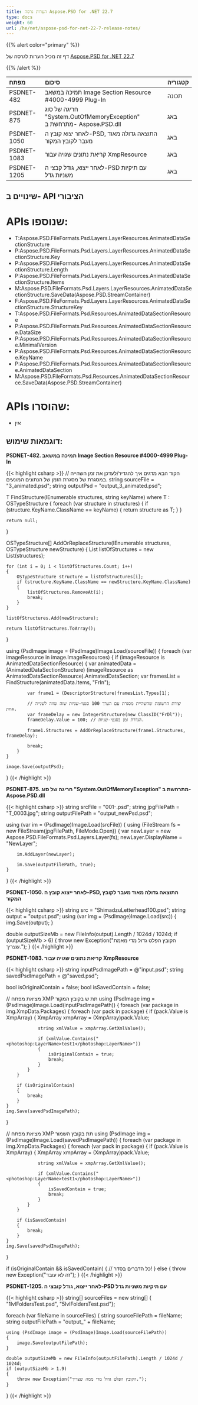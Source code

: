 ```yaml
---
title: הערות גרסה Aspose.PSD for .NET 22.7
type: docs
weight: 60
url: /he/net/aspose-psd-for-net-22-7-release-notes/
---
```


{{% alert color="primary" %}}

דף זה מכיל הערות לגרסה של [Aspose.PSD for .NET 22.7](https://www.nuget.org/packages/Aspose.PSD/)

{{% /alert %}}

|**מפתח**|**סיכום**|**קטגוריה**|
| :- | :- | :- |
|PSDNET-482|תמיכה במשאב Image Section Resource #4000-4999 Plug-In|תכונה|
|PSDNET-875|חריגה של סוג "System.OutOfMemoryException" מתרחשת ב- Aspose.PSD.dll|באג|
|PSDNET-1050|לאחר יצוא קובץ ה-PSD, התוצאה גדולה מאוד מעבר לקובץ המקור|באג|
|PSDNET-1083|קריאת נתונים שגויה עבור XmpResource|באג|
|PSDNET-1205|לאחר ייצוא, גודל קבצי ה-PSD עם תיקיות משניות גדל|באג|


## **שינויים ב- API הציבורי**

# **APIs שנוספו:**
- T:Aspose.PSD.FileFormats.Psd.Layers.LayerResources.AnimatedDataSectionStructure
- P:Aspose.PSD.FileFormats.Psd.Layers.LayerResources.AnimatedDataSectionStructure.Key
- P:Aspose.PSD.FileFormats.Psd.Layers.LayerResources.AnimatedDataSectionStructure.Length
- P:Aspose.PSD.FileFormats.Psd.Layers.LayerResources.AnimatedDataSectionStructure.Items
- M:Aspose.PSD.FileFormats.Psd.Layers.LayerResources.AnimatedDataSectionStructure.SaveData(Aspose.PSD.StreamContainer)
- F:Aspose.PSD.FileFormats.Psd.Layers.LayerResources.AnimatedDataSectionStructure.StructureKey
- T:Aspose.PSD.FileFormats.Psd.Resources.AnimatedDataSectionResource
- P:Aspose.PSD.FileFormats.Psd.Resources.AnimatedDataSectionResource.DataSize
- P:Aspose.PSD.FileFormats.Psd.Resources.AnimatedDataSectionResource.MinimalVersion
- P:Aspose.PSD.FileFormats.Psd.Resources.AnimatedDataSectionResource.KeyName
- P:Aspose.PSD.FileFormats.Psd.Resources.AnimatedDataSectionResource.AnimatedDataSection
- M:Aspose.PSD.FileFormats.Psd.Resources.AnimatedDataSectionResource.SaveData(Aspose.PSD.StreamContainer)


# **APIs שהוסרו:**
- אין


## **דוגמאות שימוש:**

**PSDNET-482. תמיכה במשאב Image Section Resource #4000-4999 Plug-In**

{{< highlight csharp >}}
// הקוד הבא מדגים איך להגדיר/לעדכן את זמן השהייה במסגרת של מסגרת הזמן של הנתונים המונעים.
string sourceFile = "3_animated.psd";
string outputPsd = "output_3_animated.psd";

T FindStructure<T>(IEnumerable<OSTypeStructure> structures, string keyName) where T : OSTypeStructure
{
    foreach (var structure in structures)
    {
        if (structure.KeyName.ClassName == keyName)
        {
            return structure as T;
        }
    }

    return null;
}

OSTypeStructure[] AddOrReplaceStructure(IEnumerable<OSTypeStructure> structures, OSTypeStructure newStructure)
{
    List<OSTypeStructure> listOfStructures = new List<OSTypeStructure>(structures);

    for (int i = 0; i < listOfStructures.Count; i++)
    {
        OSTypeStructure structure = listOfStructures[i];
        if (structure.KeyName.ClassName == newStructure.KeyName.ClassName)
        {
            listOfStructures.RemoveAt(i);
            break;
        }
    }

    listOfStructures.Add(newStructure);

    return listOfStructures.ToArray();
}

using (PsdImage image = (PsdImage)Image.Load(sourceFile))
{
    foreach (var imageResource in image.ImageResources)
    {
        if (imageResource is AnimatedDataSectionResource)
        {
            var animatedData =
            (AnimatedDataSectionStructure) (imageResource as AnimatedDataSectionResource).AnimatedDataSection;
            var framesList = FindStructure<ListStructure>(animatedData.Items, "FrIn");

            var frame1 = (DescriptorStructure)framesList.Types[1];

            // יצירת הרשומת שהשהיית מסגרת עם הערך 100 סנטי-שניות שזה שווה לשנייה אחת.
            var frameDelay = new IntegerStructure(new ClassID("FrDl"));
            frameDelay.Value = 100; // הגדרת זמן בסנטי-שניות.

            frame1.Structures = AddOrReplaceStructure(frame1.Structures, frameDelay);

            break;
        }
    }

    image.Save(outputPsd);
}
{{< /highlight >}}

**PSDNET-875. חריגה של סוג "System.OutOfMemoryException" מתרחשת ב- Aspose.PSD.dll**

{{< highlight csharp >}}
string srcFile = "001-.psd";
string jpgFilePath = "T_0003.jpg";
string outputFilePath = "output_newPsd.psd";

using (var im = (PsdImage)Image.Load(srcFile))
{
    using (FileStream fs = new FileStream(jpgFilePath, FileMode.Open))
    {
        var newLayer = new Aspose.PSD.FileFormats.Psd.Layers.Layer(fs);
        newLayer.DisplayName = "NewLayer";

        im.AddLayer(newLayer);

        im.Save(outputFilePath, true);   
    }
}
{{< /highlight >}}

**PSDNET-1050. לאחר ייצוא קובץ ה-PSD, התוצאה גדולה מאוד מעבר לקובץ המקור**

{{< highlight csharp >}}
string src = "ShimadzuLetterhead100.psd";
string output = "output.psd";
using (var img = (PsdImage)Image.Load(src))
{
    img.Save(output);
}

double outputSizeMb = new FileInfo(output).Length / 1024d / 1024d;
if (outputSizeMb > 6)
{
    throw new Exception("הקובץ הפלט גדול מדי מאמת שצריך.");
}
{{< /highlight >}}

**PSDNET-1083. קריאת נתונים שגויה עבור XmpResource**

{{< highlight csharp >}}
string inputPsdImagePath = @"input.psd";
string savedPsdImagePath = @"saved.psd";

bool isOriginalContain = false;
bool isSavedContain = false;

// מציאת מפתח XMP תת ש בקובץ המקור
using (PsdImage img = (PsdImage)Image.Load(inputPsdImagePath))
{
    foreach (var package in img.XmpData.Packages)
    {
        foreach (var pack in package)
        {
            if (pack.Value is XmpArray)
            {
                XmpArray xmpArray = (XmpArray)pack.Value;

                string xmlValue = xmpArray.GetXmlValue();

                if (xmlValue.Contains("<photoshop:LayerName>test1</photoshop:LayerName>"))
                {
                    isOriginalContain = true;
                    break;
                }
            }
        }

        if (isOriginalContain)
        {
            break;
        }
    }
    img.Save(savedPsdImagePath);
}

// מציאת מפתח XMP תת בקובץ השמור
using (PsdImage img = (PsdImage)Image.Load(savedPsdImagePath))
{
    foreach (var package in img.XmpData.Packages)
    {
        foreach (var pack in package)
        {
            if (pack.Value is XmpArray)
            {
                XmpArray xmpArray = (XmpArray)pack.Value;

                string xmlValue = xmpArray.GetXmlValue();

                if (xmlValue.Contains("<photoshop:LayerName>test1</photoshop:LayerName>"))
                {
                    isSavedContain = true;
                    break;
                }
            }
        }

        if (isSavedContain)
        {
            break;
        }
    }
    img.Save(savedPsdImagePath);
}

if (isOriginalContain && isSavedContain)
{
    // כל הדברים בסדר!
}
else
{
    throw new Exception("זה לא עובד");
}
{{< /highlight >}}

**PSDNET-1205. לאחר ייצוא, גודל קובצי ה-PSD עם תיקיות משניות גדל**

{{< highlight csharp >}}
string[] sourceFiles = new string[] { "1lvlFoldersTest.psd", "5lvlFoldersTest.psd"};

foreach (var fileName in sourceFiles)
{
    string sourceFilePath = fileName;
    string outputFilePath = "output_" + fileName;

    using (PsdImage image = (PsdImage)Image.Load(sourceFilePath))
    {
        image.Save(outputFilePath);
    }

    double outputSizeMb = new FileInfo(outputFilePath).Length / 1024d / 1024d;
    if (outputSizeMb > 1.9)
    {
        throw new Exception("הקובץ הפלט גדול מדי ממה שצריך.");
    }
}
{{< /highlight >}}
